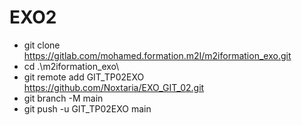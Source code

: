 # EXO2

- git clone https://gitlab.com/mohamed.formation.m2I/m2iformation_exo.git
- cd .\m2iformation_exo\
- git remote add GIT_TP02EXO https://github.com/Noxtaria/EXO_GIT_02.git
- git branch -M main
- git push -u GIT_TP02EXO main